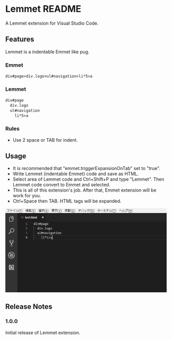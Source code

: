 # Lemmet README

A Lemmet extension for Visual Studio Code.

## Features

Lemmet is a indentable Emmet like pug.

### Emmet
```
div#page>div.logo+ul#navigation>li*5>a
```

### Lemmet
```
div#page
  div.logo
  ul#navigation
    li*5>a
```

### Rules

* Use 2 space or TAB for indent.

## Usage

* It is recommended that "emmet.triggerExpansionOnTab" set to "true".
* Write Lemmet (indentable Emmet) code and save as HTML.
* Select area of Lemmet code and Ctrl+Shift+P and type "Lemmet". Then Lemmet code convert to Emmet and selected.
* This is all of this extension's job. After that, Emmet extension will be work for you.
* Ctrl+Space then TAB. HTML tags will be expanded.

![feature X](images/lemmet.gif)

## Release Notes

### 1.0.0

Initial release of Lemmet extension.

